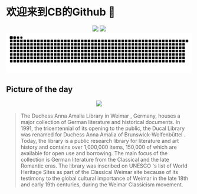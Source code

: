 
# 欢迎来到CB的Github 👋

<div align="center">
  <img height="137px" src="https://github-readme-stats.vercel.app/api?username=SuperCB&show_icons=true&theme=radical" />
  <img height="137px" src="https://github-readme-stats.vercel.app/api/top-langs/?username=SuperCB&hide_title=true&hide_border=true&layout=compact&langs_count=6&text_color=000&icon_color=fff" />
</div>


<div align="center">
    <img src="./contribution-snake/github-contribution-grid-snake.svg" />
</div>



## Picture of the day
<div align="center">
  <img width=400px src="https://upload.wikimedia.org/wikipedia/commons/thumb/8/8c/Weimar%2C_Herzogin_Anna_Amalia_Bibliothek%2C_2019-09_CN-03.jpg/750px-Weimar%2C_Herzogin_Anna_Amalia_Bibliothek%2C_2019-09_CN-03.jpg" />
</div>

>The  Duchess Anna Amalia Library  in  Weimar , Germany, houses a major collection of  German literature  and historical documents. In 1991, the tricentennial of its opening to the public, the Ducal Library was renamed for  Duchess Anna Amalia of Brunswick-Wolfenbüttel . Today, the library is a public research library for literature and art history and contains over 1,000,000 items, 150,000 of which are available for open use and borrowing. The main focus of the collection is German literature from the Classical and the late Romantic eras. The library was inscribed on  UNESCO 's list of  World Heritage Sites  as part of the  Classical Weimar  site because of its testimony to the global cultural importance of Weimar in the late 18th and early 19th centuries, during the  Weimar Classicism  movement.


